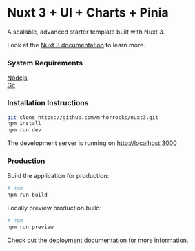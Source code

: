 # Nuxt 3 + UI + Charts + Pinia

A scalable, advanced starter template built with Nuxt 3.

Look at the [Nuxt 3 documentation](https://nuxt.com/docs/getting-started/introduction) to learn more.

### System Requirements

[Nodejs](https://nodejs.org/en)  
[Git](https://git-scm.com/downloads)

### Installation Instructions

```bash
git clone https://github.com/mrhorrocks/nuxt3.git
npm install
npm run dev
```

The development server is running on [http://localhost:3000](http://localhost:3000)  

### Production

Build the application for production:

```bash
# npm
npm run build
```

Locally preview production build:

```bash
# npm
npm run preview
```

Check out the [deployment documentation](https://nuxt.com/docs/getting-started/deployment) for more information.
